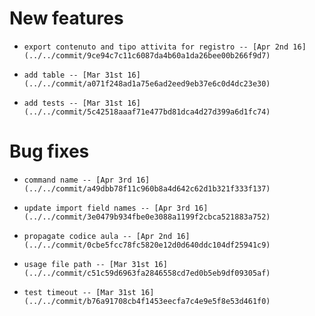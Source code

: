 
# New features

-     export contenuto and tipo attivita for registro -- [Apr 2nd 16](../../commit/9ce94c7c11c6087da4b60a1da26bee00b266f9d7)
-     add table -- [Mar 31st 16](../../commit/a071f248ad1a75e6ad2eed9eb37e6c0d4dc23e30)
-     add tests -- [Mar 31st 16](../../commit/5c42518aaaf71e477bd81dca4d27d399a6d1fc74)

# Bug fixes

-     command name -- [Apr 3rd 16](../../commit/a49dbb78f11c960b8a4d642c62d1b321f333f137)
-     update import field names -- [Apr 3rd 16](../../commit/3e0479b934fbe0e3088a1199f2cbca521883a752)
-     propagate codice aula -- [Apr 2nd 16](../../commit/0cbe5fcc78fc5820e12d0d640ddc104df25941c9)
-     usage file path -- [Mar 31st 16](../../commit/c51c59d6963fa2846558cd7ed0b5eb9df09305af)
-     test timeout -- [Mar 31st 16](../../commit/b76a91708cb4f1453eecfa7c4e9e5f8e53d461f0)
